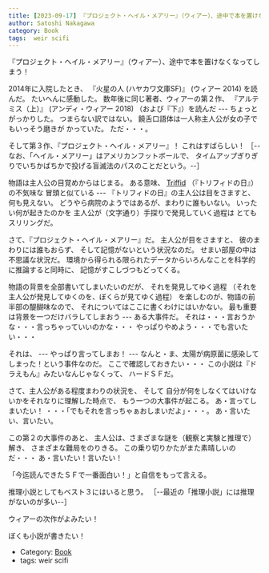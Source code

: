 ```yaml
---
title: [2023-09-17] 『プロジェクト・ヘイル・メアリー』（ウィアー）、途中で本を置けなくなってしまう！ ---いままで読んだＳＦのうちのベスト中のベストだ！
author: Satoshi Nakagawa
category: Book
tags:  weir scifi
---
```


『プロジェクト・ヘイル・メアリー』（ウィアー）、途中で本を置けなくなってしまう！

 2014年に入院したとき、
『火星の人 (ハヤカワ文庫SF)』
(ウィアー 2014) を読んだ。
たいへんに感動した。
数年後に同じ著者、ウィアーの第２作、
『アルテミス（上）』
(アンディ・ウィアー 2018)
（および『下』）を読んだ --- ちょっとがっかりした。
つまらない訳ではない。
饒舌口語体は一人称主人公が女の子でもいっそう磨きが
かっていた。
ただ・・・。

 そして第３作、『プロジェクト・ヘイル・メアリー』！
これはすばらしい！
［--なお、「ヘイル・メアリー」はアメリカンフットボールで、
タイムアップぎりぎりでいちかばちかで投げる盲滅法のパスのことだという。--］

 物語は主人公の目覚めからはじまる。
ある意味、
[Triffid](https://en.wikipedia.org/wiki/Triffid) （『トリフィドの日』）の不気味な
冒頭と似ている ---
『トリフィドの日』の主人公は目をさますと、
何も見えない。
どうやら病院のようではあるが、まわりに誰もいない。
いったい何が起きたのかを
主人公が（文字通り）手探りで発見していく過程は
とてもスリリングだ。

 さて、『プロジェクト・ヘイル・メアリー』だ。
主人公が目をさますと、
彼のまわりには誰もおらず、
そして記憶がないという状況なのだ。
せまい部屋の中は不思議な状況だ。
環境から得られる限られたデータからいろんなことを科学的に推論すると同時に、
記憶がすこしづつもどってくる。

 物語の背景を全部書いてしまいたいのだが、
それを発見してゆく過程
（それを主人公が発見してゆくのを、ぼくらが見てゆく過程）
を楽しむのが、物語の前半部の醍醐味なので、
それについてはここに書くわけにはいかない。
最も重要は背景を一つだけバラしてしまおう ---
ある大事件だ。
それは・・・言おうかな・・・言っちゃっていいのかな・・・
やっぱりやめよう・・・でも言いたい・・・

 それは、
--- やっぱり言ってしまお！ ---
なんと・ま、太陽が病原菌に感染してしまった！という事件なのだ。
ここで確認しておきたい・・・
この小説は『ドラえもん』みたいなんじゃなくって、
ハードＳＦだ。

 さて、主人公がある程度まわりの状況を、
そして
自分が何をしなくてはいけないかをそれなりに理解した時点で、
もう一つの大事件が起こる。
あ・言ってしまいたい！
・・・「でもそれを言っちゃぁおしまいだよ」・・・。
あ・言いたい、言いたい。

 この第２の大事件のあと、
主人公は、さまざまな謎を（観察と実験と推理で）解き、
さまざまな難局をのりきる。
この乗り切りかたがまた素晴しいのだ・・・
あ・言いたい！言いたい！

 「今迄読んできたＳＦで一番面白い！」と自信をもって言える。

 推理小説としてもベスト３にはいると思う。
［--最近の「推理小説」には推理がないのが多い--］

 ウィアーの次作がよみたい！

 ぼくも小説が書きたい！

- Category: [Book](https://merapano.github.io/categories.html#Book)
- tags:  weir scifi
